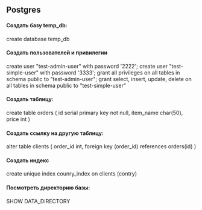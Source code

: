 ## Postgres

#### Создать базу temp_db:
create database temp_db

#### Создать пользователей и привилегии
create user "test-admin-user" with password '2222';
create user "test-simple-user" with password '3333';
grant all privileges on all tables in schema public to "test-admin-user";
grant select, insert, update, delete on all tables in schema public to "test-simple-user"

#### Создать таблицу:

create table orders 
(
	id serial primary key not null,
	item_name char(50),
	price int
)

#### Создать ссылку на другую таблицу:
alter table clients
(
	order_id int,
	foreign key (order_id) references orders(id)
)

#### Создать индекс

create unique index counry_index on clients (contry)

#### Посмотреть директорию базы:
SHOW DATA_DIRECTORY
